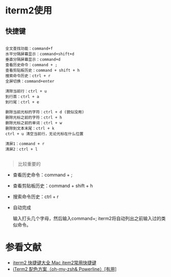 # iterm2使用



## 快捷键


```

全文查找功能：command+f
水平分隔屏幕显示：command+shift+d
垂直分隔屏幕显示：command+d
查看历史命令：command + ;
查看剪贴板历史：command + shift + h
搜索命令历史：ctrl + r
全屏切换：command+enter

清除当前行：ctrl + u
到行首：ctrl + a
到行尾：ctrl + e

删除当前光标的字符：ctrl + d (貌似没用)
删除光标之前的字符：ctrl + h
删除光标之前的单词：ctrl + w
删除到文本末尾：ctrl + k
ctrl + u 清空当前行，无论光标在什么位置

清屏1：command + r
清屏2：ctrl + l


```

> 比较重要的

- 查看历史命令：command + ;
- 查看剪贴板历史：command + shift + h
- 搜索命令历史：ctrl + r
- 自动完成
	
	输入打头几个字母，然后输入command+; iterm2将自动列出之前输入过的类似命令。
	
	
	
# 参看文献

* [iterm2 快捷键大全 Mac item2常用快捷键](https://www.jianshu.com/p/68e1c92564dc)	
* [iTerm2 配色方案（oh-my-zsh& Powerline）[有用]](https://blog.csdn.net/dataiyangu/article/details/82768735)



